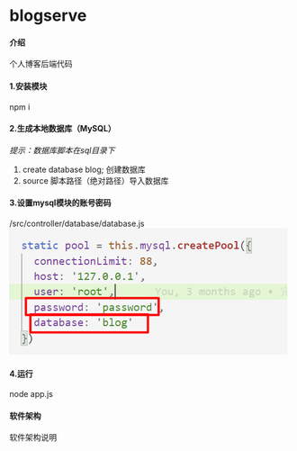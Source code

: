 # blogserve

#### 介绍
个人博客后端代码

#### 1.安装模块
npm i

#### 2.生成本地数据库（MySQL）
*提示：数据库脚本在sql目录下*

1. create database blog;   创建数据库
2. source 脚本路径（绝对路径）导入数据库

#### 3.设置mysql模块的账号密码
/src/controller/database/database.js
![image-20210315144807085](image-20210315144807085.png)

#### 4.运行
node app.js

#### 软件架构
软件架构说明